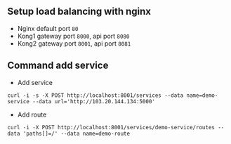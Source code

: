 ## Setup load balancing with nginx

- Nginx default port `80`
- Kong1 gateway port `8000`, api port `8080`
- Kong2 gateway port `8001`, api port `8081`

## Command add service

- Add service

```
curl -i -s -X POST http://localhost:8001/services --data name=demo-service --data url='http://103.20.144.134:5000'
```

- Add route

```
curl -i -X POST http://localhost:8001/services/demo-service/routes --data 'paths[]=/' --data name=demo-route
```
